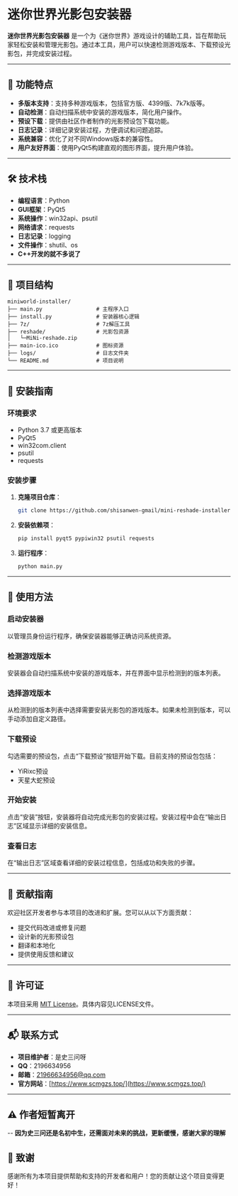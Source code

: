 # 迷你世界光影包安装器

<!-- 项目简介 -->
**迷你世界光影包安装器** 是一个为《迷你世界》游戏设计的辅助工具，旨在帮助玩家轻松安装和管理光影包。通过本工具，用户可以快速检测游戏版本、下载预设光影包，并完成安装过程。

---

## 🌟 功能特点

- **多版本支持**：支持多种游戏版本，包括官方版、4399版、7k7k版等。
- **自动检测**：自动扫描系统中安装的游戏版本，简化用户操作。
- **预设下载**：提供由社区作者制作的光影预设包下载功能。
- **日志记录**：详细记录安装过程，方便调试和问题追踪。
- **系统兼容**：优化了对不同Windows版本的兼容性。
- **用户友好界面**：使用PyQt5构建直观的图形界面，提升用户体验。

---

## 🛠 技术栈

- **编程语言**：Python
- **GUI框架**：PyQt5
- **系统操作**：win32api、psutil
- **网络请求**：requests
- **日志记录**：logging
- **文件操作**：shutil、os
- **C++开发的就不多说了**
---

## 📂 项目结构

```
miniworld-installer/
├── main.py                 # 主程序入口
├── install.py              # 安装器核心逻辑
├── 7z/                     # 7z解压工具
├── reshade/                # 光影包资源
│   └─MiNi-reshade.zip
├── main-ico.ico            # 图标资源
├── logs/                   # 日志文件夹
└── README.md               # 项目说明
```

---

## 🧰 安装指南

### 环境要求

- Python 3.7 或更高版本
- PyQt5
- win32com.client
- psutil
- requests

### 安装步骤

1. **克隆项目仓库**：
   ```bash
   git clone https://github.com/shisanwen-gmail/mini-reshade-installer.git
   ```

2. **安装依赖项**：
   ```bash
   pip install pyqt5 pypiwin32 psutil requests
   ```

3. **运行程序**：
   ```bash
   python main.py
   ```

---

## 🎯 使用方法

### 启动安装器

以管理员身份运行程序，确保安装器能够正确访问系统资源。

### 检测游戏版本

安装器会自动扫描系统中安装的游戏版本，并在界面中显示检测到的版本列表。

### 选择游戏版本

从检测到的版本列表中选择需要安装光影包的游戏版本。如果未检测到版本，可以手动添加自定义路径。

### 下载预设

勾选需要的预设包，点击“下载预设”按钮开始下载。目前支持的预设包包括：

- YiRixc预设
- 天星大蛇预设

### 开始安装

点击“安装”按钮，安装器将自动完成光影包的安装过程。安装过程中会在“输出日志”区域显示详细的安装信息。

### 查看日志

在“输出日志”区域查看详细的安装过程信息，包括成功和失败的步骤。

---

## 🤝 贡献指南

欢迎社区开发者参与本项目的改进和扩展。您可以从以下方面贡献：

- 提交代码改进或修复问题
- 设计新的光影预设包
- 翻译和本地化
- 提供使用反馈和建议

---

## 📜 许可证

本项目采用 [MIT License](LICENSE)。具体内容见LICENSE文件。

---

## 📬 联系方式

- **项目维护者**：是史三问呀
- **QQ**：2196634956
- **邮箱**：21966634956@qq.com  
- **官方网站**：[https://www.scmgzs.top/](https://www.scmgzs.top/)
---

## ⚠️ 作者短暂离开
-- **因为史三问还是名初中生，还需面对未来的挑战，更新缓慢，感谢大家的理解**

## 📝 致谢

感谢所有为本项目提供帮助和支持的开发者和用户！您的贡献让这个项目变得更好！
